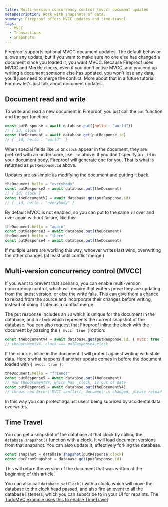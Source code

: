```yaml
---
title: Multi-version concurrency control (mvcc) document updates
metaDescription: Work with snapshots of data.
summary: Fireproof offers MVCC updates and time-travel
tags:
  - MVCC
  - Transactions
  - Snapshots
---
```

Fireproof supports optional MVCC document updates. The default behavior allows any update, but if you want to make sure no one else has changed a document since you loaded it, you want MVCC. Because Fireproof uses MVCC and Merkle clocks, even if you don't active MVCC, and you end up writing a document someone else has updated, you won't lose any data, you'll juse need to merge the conflict. More about that in a future tutorial. For now let's just talk about document updates.

## Document read and write

To write and read a new document in Fireproof, you just call the `put` function and the `get` function:

```js
const putResponse = await database.put({hello : "world"})
// { id, clock }
const theDocument = await database.get(putResponse.id)
// { _id, hello : "world"  }
```

When special fields like `id` or `clock` appear in the document, they are prefixed with an underscore, like `_id` above. If you don't specify an `_id` in your document body, Fireproof will generate one for you. That is what is returned as `putResponse.id` above.

Updates are as simple as modifying the document and putting it back.

```js
theDocument.hello = "everybody"
const putResponse2 = await database.put(theDocument)
// { id, clock }
const theDocumentV2 = await database.get(putResponse.id)
// { _id, hello : "everybody" }
```

By default MVCC is not enabled, so you can put to the same `id` over and over again without failure, like this:

```js
theDocument.hello = "again"
const putResponse3 = await database.put(theDocument)
theDocument.hello = "there"
const putResponse4 = await database.put(theDocument)
```

If multiple users are working this way, whoever writes last wins, overwriting the other changes (at least until conflict merge.)

## Multi-version concurrency control (MVCC)

If you want to prevent that scenario, you can enable multi-version concurrency control, which will require that writers prove they are updating from the latest version, or else the write fails. This can give them a chance to reload from the source and incorporate their changes before writing, instead of doing it later as a conflict merge.

The put response includes an `id` which is unique for the document in the database, and a `clock` which represents the current snapshot of the database. You can also request that Fireproof inline the clock with the document by passing the `{ mvcc: true }` option:

```js
const theDocumentV4 = await database.get(putResponse.id, { mvcc: true })
// theDocumentV4._clock === putResponse4.clock
```

If the clock is inline in the document it will protect against writing with stale data. Here's what happens if another update comes in before the document loaded with `{ mvcc: true }`:

```js
theDocument.hello = "friends"
const putResponse5 = await database.put(theDocument)
// now theDocumentV4, which has _clock, is out of date
const putResponse5 = await database.put(theDocumentV4)
// throws new Error('MVCC conflict, document is changed, please reload the document and try again.')
```

In this way you can protect against users being suprised by accidental data overwrites.

## Time Travel

You can get a snapshot of the database at that clock by calling the `database.snapshot()` function with a clock. It will load document versions from that snapshot. You can also update it, effectively forking the database.

```js
const snapshot = database.snapshot(putResponse.clock)
const docFromSnapshot = database.get(putResponse.id)
```

This will return the version of the document that was written at the beginning of this article.

You can also call `database.setClock()` with a clock, which will move the database to the clock head passed, and also fire an event to all the database listeners, which you can subscribe to in your UI for repaints. The [TodoMVC example uses this to enable TimeTravel](https://github.com/fireproof-storage/fireproof/blob/83653245b2cbbef8f6b89b0cf8979369c72e7150/examples/todomvc/src/components/TimeTravel.tsx#L29)


